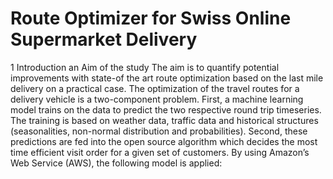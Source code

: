 # Route Optimizer for Swiss Online Supermarket Delivery
1	Introduction an Aim of the study
The aim is to quantify potential improvements with state-of the art route optimization based on the last mile delivery on a practical case. The optimization of the travel routes for a delivery vehicle is a two-component problem. First, a machine learning model trains on the data to predict the two respective round trip timeseries. The training is based on weather data, traffic data and historical structures (seasonalities, non-normal distribution and probabilities). Second, these predictions are fed into the open source algorithm which decides the most time efficient visit order for a given set of customers. By using Amazon’s Web Service (AWS), the following model is applied:
